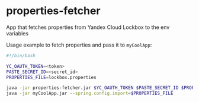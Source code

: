 # properties-fetcher
App that fetches properties from Yandex Cloud Lockbox to the env variables

Usage example to fetch properties and pass it to `myCoolApp`:
```bash
#!/bin/bash

YC_OAUTH_TOKEN=<token>
PASTE_SECRET_ID=<secret_id>
PROPERTIES_FILE=lockbox.properties

java -jar properties-fetcher.jar $YC_OAUTH_TOKEN $PASTE_SECRET_ID $PROPERTIES_FILE
java -jar myCoolApp.jar --spring.config.import=$PROPERTIES_FILE
```

